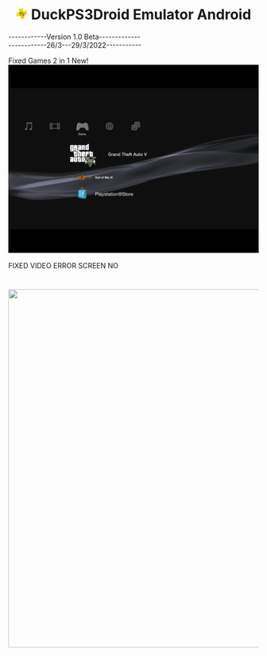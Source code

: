 ## <h1 align="center"> <img src="https://github.com/duckps3droidemulator/DuckPS3Droid/blob/main/Icon/64.png" height="24" width="24"> DuckPS3Droid Emulator Android </h1>


------------Version 1.0 Beta-------------\
------------26/3---29/3/2022-----------

Fixed Games 2 in 1 New!\
![](README/095354.png)


FIXED VIDEO ERROR SCREEN NO
<h1 align="center"> <img src="https://github.com/duckps3droidemulator/DuckPS3Droid/blob/main/Original%20PS3/ps3startup.gif" height="720px" width="1280px"> </h1>
